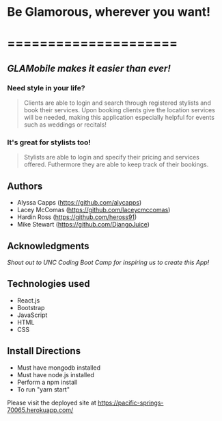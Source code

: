 # Be Glamorous, wherever you want!
# =====================
## *GLAMobile makes it easier than ever!*

### Need style in your life?
> Clients are able to login and search through registered stylists and book their services. Upon booking clients give the location services will be needed, making this application especially helpful for events such as weddings or recitals!

### It's great for stylists too!
> Stylists are able to login and specify their pricing and services offered. Futhermore they are able to keep track of their bookings.

## Authors

* Alyssa Capps (https://github.com/alycapps)
* Lacey McComas (https://github.com/laceycmccomas)
* Hardin Ross (https://github.com/heross91)
* Mike Stewart (https://github.com/DjangoJuice)

## Acknowledgments

*Shout out to UNC Coding Boot Camp for inspiring us to create this App!*

## Technologies used
* React.js
* Bootstrap
* JavaScript
* HTML
* CSS

## Install Directions
* Must have mongodb installed
* Must have node.js installed
* Perform a npm install
* To run "yarn start"


Please visit the deployed site at https://pacific-springs-70065.herokuapp.com/